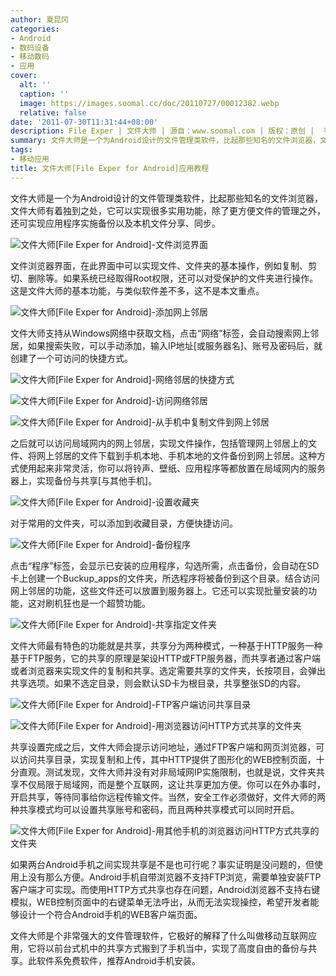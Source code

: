 ```yaml
---
author: 夏昆冈
categories:
- Android
- 数码设备
- 移动数码
- 应用
cover:
  alt: ''
  caption: ''
  image: https://images.soomal.cc/doc/20110727/00012382.webp
  relative: false
date: '2011-07-30T11:31:44+08:00'
description: File Exper | 文件大师 | 源自：www.soomal.com | 版权：原创 |  平均/总评分：10.00/60
summary: 文件大师是一个为Android设计的文件管理类软件，比起那些知名的文件浏览器，文件大师有着独到之处，它可以实现很多实用功能，除了更方便文件的管理之外，还可实现应用程序实施备份以及本机文件分享、同步。它极好的解释了什么叫做移动互联网应用，它将以前台式机中的共享方式搬到了手机当中。此软件系免费软件，推荐Android手机安装。
tags:
- 移动应用
title: 文件大师[File Exper for Android]应用教程
---
```


文件大师是一个为Android设计的文件管理类软件，比起那些知名的文件浏览器，文件大师有着独到之处，它可以实现很多实用功能，除了更方便文件的管理之外，还可实现应用程序实施备份以及本机文件分享、同步。



![文件大师[File Exper for Android]-文件浏览界面](https://images.soomal.cc/doc/20110727/00012371.webp)



文件浏览器界面，在此界面中可以实现文件、文件夹的基本操作，例如复制、剪切、删除等。如果系统已经取得Root权限，还可以对受保护的文件夹进行操作。这是文件大师的基本功能，与类似软件差不多，这不是本文重点。



![文件大师[File Exper for Android]-添加网上邻居](https://images.soomal.cc/doc/20110727/00012372.webp)



文件大师支持从Windows网络中获取文档，点击“网络”标签，会自动搜索网上邻居，如果搜索失败，可以手动添加，输入IP地址[或服务器名]、账号及密码后，就创建了一个可访问的快捷方式。



![文件大师[File Exper for Android]-网络邻居的快捷方式](https://images.soomal.cc/doc/20110727/00012374.webp)



![文件大师[File Exper for Android]-访问网络邻居](https://images.soomal.cc/doc/20110727/00012373.webp)



![文件大师[File Exper for Android]-从手机中复制文件到网上邻居](https://images.soomal.cc/doc/20110727/00012375.webp)



之后就可以访问局域网内的网上邻居，实现文件操作，包括管理网上邻居上的文件、将网上邻居的文件下载到手机本地、手机本地的文件备份到网上邻居。这种方式使用起来非常灵活，你可以将铃声、壁纸、应用程序等都放置在局域网内的服务器上，实现备份与共享[与其他手机]。



![文件大师[File Exper for Android]-设置收藏夹](https://images.soomal.cc/doc/20110727/00012376.webp)



对于常用的文件夹，可以添加到收藏目录，方便快捷访问。



![文件大师[File Exper for Android]-备份程序](https://images.soomal.cc/doc/20110727/00012377.webp)



点击“程序”标签，会显示已安装的应用程序，勾选所需，点击备份，会自动在SD卡上创建一个Buckup_apps的文件夹，所选程序将被备份到这个目录。结合访问网上邻居的功能，这些文件还可以放置到服务器上。它还可以实现批量安装的功能，这对刷机狂也是一个超赞功能。



![文件大师[File Exper for Android]-共享指定文件夹](https://images.soomal.cc/doc/20110727/00012378.webp)



文件大师最有特色的功能就是共享，共享分为两种模式，一种基于HTTP服务一种基于FTP服务，它的共享的原理是架设HTTP或FTP服务器，而共享者通过客户端或者浏览器来实现文件的复制和共享。选定需要共享的文件夹，长按项目，会弹出共享选项。如果不选定目录，则会默认SD卡为根目录，共享整张SD的内容。



![文件大师[File Exper for Android]-FTP客户端访问共享目录](https://images.soomal.cc/doc/20110727/00012379.webp)



![文件大师[File Exper for Android]-用浏览器访问HTTP方式共享的文件夹](https://images.soomal.cc/doc/20110727/00012380.webp)



共享设置完成之后，文件大师会提示访问地址，通过FTP客户端和网页浏览器，可以访问共享目录，实现复制和上传，其中HTTP提供了图形化的WEB控制页面，十分直观。测试发现，文件大师并没有对非局域网IP实施限制，也就是说，文件夹共享不仅局限于局域网，而是整个互联网，这让共享更加方便。你可以在外办事时，开启共享，等待同事给你远程传输文件。当然，安全工作必须做好，文件大师的两种共享模式均可以设置共享账号和密码，而且两种共享模式可以同时开启。



![文件大师[File Exper for Android]-用其他手机的浏览器访问HTTP方式共享的文件夹](https://images.soomal.cc/doc/20110727/00012381.webp)



如果两台Android手机之间实现共享是不是也可行呢？事实证明是没问题的，但使用上没有那么方便。Android手机自带浏览器不支持FTP浏览，需要单独安装FTP客户端才可实现。而使用HTTP方式共享也存在问题，Android浏览器不支持右键模拟，WEB控制页面中的右键菜单无法呼出，从而无法实现操控，希望开发者能够设计一个符合Android手机的WEB客户端页面。



文件大师是个非常强大的文件管理软件，它极好的解释了什么叫做移动互联网应用，它将以前台式机中的共享方式搬到了手机当中，实现了高度自由的备份与共享。此软件系免费软件，推荐Android手机安装。